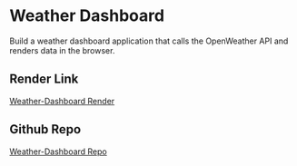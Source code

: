 # Weather Dashboard

Build a weather dashboard application that calls the OpenWeather API and renders data in the browser.

## Render Link

[Weather-Dashboard Render](https://weather-dashboard-65pz.onrender.com)

## Github Repo

[Weather-Dashboard Repo](https://github.com/lobungen/Weather-Dashboard)
